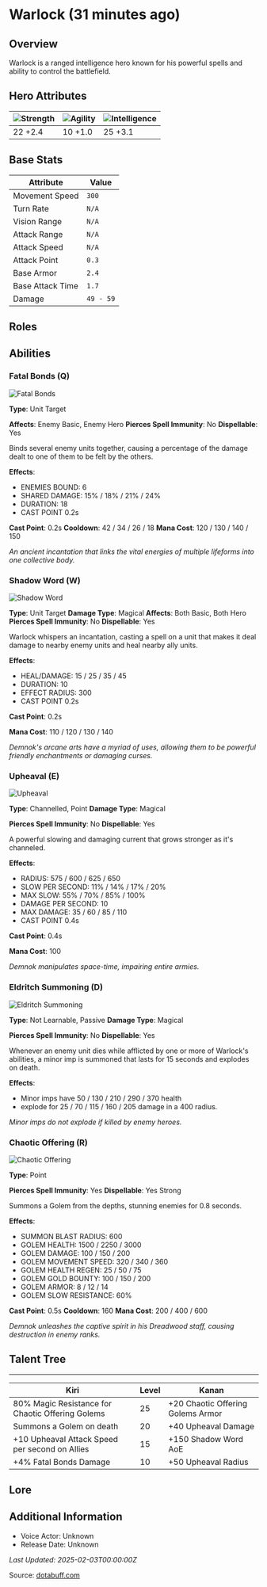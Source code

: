 # Warlock (31 minutes ago)

## Overview
Warlock is a ranged intelligence hero known for his powerful spells and ability to control the battlefield.

## Hero Attributes
| ![Strength](https://www.dotabuff.com/assets/hero_str-c4c83daf6344eee5758e6634a6535394cdcf03a9a8292076260cbe42b76d1b4c.png) | ![Agility](https://www.dotabuff.com/assets/hero_agi-f7c48b4a53d1a3f879d97d7afce7326b01d4a1a053fec8ea922ac6bbbe7947d7.png) | ![Intelligence](https://www.dotabuff.com/assets/hero_int-b590a71ef3df24fd995abacac069e7dbf3ee126cc67d6969bb3bea8034124232.png) |
|------------------------|------------------------|----------------------------|
| 22 +2.4             | 10 +1.0              | 25 +3.1            |

## Base Stats
| Attribute | Value |
|-----------|-------|
| Movement Speed | `300` |
| Turn Rate | `N/A` |
| Vision Range | `N/A` |
| Attack Range | `N/A` |
| Attack Speed | `N/A` |
| Attack Point | `0.3` |
| Base Armor | `2.4` |
| Base Attack Time | `1.7` |
| Damage | `49 - 59` |

## Roles


## Abilities
### Fatal Bonds (Q)
![Fatal Bonds](https://www.dotabuff.com/assets/skills/warlock-fatal-bonds-5162-dd5834fb6cdfc8bb0ddae069a0d37260bcd3e655de72a339179de612c67c0822.jpg)

**Type**: Unit Target

**Affects**: Enemy Basic, Enemy Hero
**Pierces Spell Immunity**: No
**Dispellable**: Yes

Binds several enemy units together, causing a percentage of the damage dealt to one of them to be felt by the others.

**Effects**:
- ENEMIES BOUND: 6
- SHARED DAMAGE: 15% / 18% / 21% / 24%
- DURATION: 18
- CAST POINT 0.2s

**Cast Point**: 0.2s
**Cooldown**: 42 / 34 / 26 / 18
**Mana Cost**: 120 / 130 / 140 / 150

*An ancient incantation that links the vital energies of multiple lifeforms into one collective body.*

### Shadow Word (W)
![Shadow Word](https://www.dotabuff.com/assets/skills/warlock-shadow-word-5163-5f9ba807fd42834de27487b89694e2ab4182d5d2b93db171e2cd46067e92d44f.jpg)

**Type**: Unit Target
**Damage Type**: Magical
**Affects**: Both Basic, Both Hero
**Pierces Spell Immunity**: No
**Dispellable**: Yes

Warlock whispers an incantation, casting a spell on a unit that makes it deal damage to nearby enemy units and heal nearby ally units.

**Effects**:
- HEAL/DAMAGE: 15 / 25 / 35 / 45
- DURATION: 10
- EFFECT RADIUS: 300
- CAST POINT 0.2s

**Cast Point**: 0.2s

**Mana Cost**: 110 / 120 / 130 / 140

*Demnok's arcane arts have a myriad of uses, allowing them to be powerful friendly enchantments or damaging curses.*

### Upheaval (E)
![Upheaval](https://www.dotabuff.com/assets/skills/warlock-upheaval-5164-d8377cfe33285f526ebab101b00534163e92304d93c15f62a61ead44038f529f.jpg)

**Type**: Channelled, Point
**Damage Type**: Magical

**Pierces Spell Immunity**: No
**Dispellable**: Yes

A powerful slowing and damaging current that grows stronger as it's channeled.

**Effects**:
- RADIUS: 575 / 600 / 625 / 650
- SLOW PER SECOND: 11% / 14% / 17% / 20%
- MAX SLOW: 55% / 70% / 85% / 100%
- DAMAGE PER SECOND: 10
- MAX DAMAGE: 35 / 60 / 85 / 110
- CAST POINT 0.4s

**Cast Point**: 0.4s

**Mana Cost**: 100

*Demnok manipulates space-time, impairing entire armies.*

### Eldritch Summoning (D)
![Eldritch Summoning](https://www.dotabuff.com/assets/skills/default-5a612c460046882c6741f2fd3db0f48ae721d557d613f3dc4db7262a1bd5864a.jpg)

**Type**: Not Learnable, Passive
**Damage Type**: Magical

**Pierces Spell Immunity**: No
**Dispellable**: Yes

Whenever an enemy unit dies while afflicted by one or more of Warlock's abilities, a minor imp is summoned that lasts for 15 seconds and explodes on death.

**Effects**:
- Minor imps have 50 / 130 / 210 / 290 / 370 health
- explode for 25 / 70 / 115 / 160 / 205 damage in a 400 radius.





*Minor imps do not explode if killed by enemy heroes.*

### Chaotic Offering (R)
![Chaotic Offering](https://www.dotabuff.com/assets/skills/warlock-chaotic-offering-5165-70156d3b519df30db74efabf88a4b8ed0369551bf39daabcb00301f2c65c2642.jpg)

**Type**: Point


**Pierces Spell Immunity**: Yes
**Dispellable**: Yes Strong

Summons a Golem from the depths, stunning enemies for 0.8 seconds.

**Effects**:
- SUMMON BLAST RADIUS: 600
- GOLEM HEALTH: 1500 / 2250 / 3000
- GOLEM DAMAGE: 100 / 150 / 200
- GOLEM MOVEMENT SPEED: 320 / 340 / 360
- GOLEM HEALTH REGEN: 25 / 50 / 75
- GOLEM GOLD BOUNTY: 100 / 150 / 200
- GOLEM ARMOR: 8 / 12 / 14
- GOLEM SLOW RESISTANCE: 60%

**Cast Point**: 0.5s
**Cooldown**: 160
**Mana Cost**: 200 / 400 / 600

*Demnok unleashes the captive spirit in his Dreadwood staff, causing destruction in enemy ranks.*


## Talent Tree
------------
Kiri | Level | Kanan
------|--------|-------
80% Magic Resistance for Chaotic Offering Golems | 25 | +20 Chaotic Offering Golems Armor
Summons a Golem on death | 20 | +40 Upheaval Damage
+10 Upheaval Attack Speed per second on Allies | 15 | +150 Shadow Word AoE
+4% Fatal Bonds Damage | 10 | +50 Upheaval Radius

## Lore
> 

## Additional Information
- Voice Actor: Unknown
- Release Date: Unknown

_Last Updated: 2025-02-03T00:00:00Z_

Source: [dotabuff.com](https://www.dotabuff.com/heroes/warlock/abilities)

